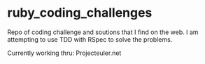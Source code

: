 ruby_coding_challenges
======================

Repo of coding challenge and soutions that I find on the web. I am attempting to use TDD with RSpec to solve the problems. 

Currently working thru:
Projecteuler.net
